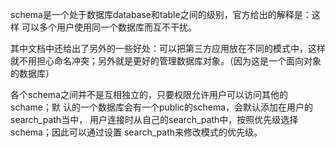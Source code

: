 schema是一个处于数据库database和table之间的级别，官方给出的解释是：这样
可以多个用户使用同一个数据库而互不干扰。  

其中文档中还给出了另外的一些好处：可以把第三方应用放在不同的模式中，这样
就不用担心命名冲突；另外就是更好的管理数据库对象。（因为这是一个面向对象
的数据库）

各个schema之间并不是互相独立的，只要权限允许用户可以访问其他的schame；默
认的一个数据库会有一个public的schema，会默认添加在用户的search_path当中，
用户连接时从自己的search_path中，按照优先级选择schema；因此可以通过设置
search_path来修改模式的优先级。